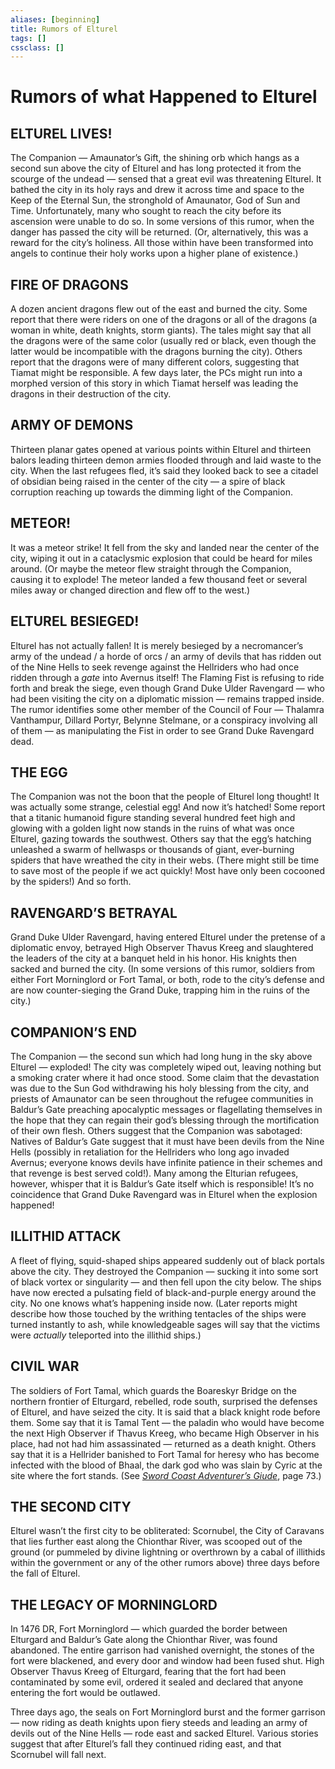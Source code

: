 ```yaml
---
aliases: [beginning]
title: Rumors of Elturel
tags: []
cssclass: []
---
```


# Rumors of what Happened to Elturel

## **ELTUREL LIVES!**

The Companion — Amaunator’s Gift, the shining orb which hangs as a second sun above the city of Elturel and has long protected it from the scourge of the undead — sensed that a great evil was threatening Elturel. It bathed the city in its holy rays and drew it across time and space to the Keep of the Eternal Sun, the stronghold of Amaunator, God of Sun and Time. Unfortunately, many who sought to reach the city before its ascension were unable to do so. In some versions of this rumor, when the danger has passed the city will be returned. (Or, alternatively, this was a reward for the city’s holiness. All those within have been transformed into angels to continue their holy works upon a higher plane of existence.)

## **FIRE OF DRAGONS**

A dozen ancient dragons flew out of the east and burned the city. Some report that there were riders on one of the dragons or all of the dragons (a woman in white, death knights, storm giants). The tales might say that all the dragons were of the same color (usually red or black, even though the latter would be incompatible with the dragons burning the city). Others report that the dragons were of many different colors, suggesting that Tiamat might be responsible. A few days later, the PCs might run into a morphed version of this story in which Tiamat herself was leading the dragons in their destruction of the city.

## **ARMY OF DEMONS**

Thirteen planar gates opened at various points within Elturel and thirteen balors leading thirteen demon armies flooded through and laid waste to the city. When the last refugees fled, it’s said they looked back to see a citadel of obsidian being raised in the center of the city — a spire of black corruption reaching up towards the dimming light of the Companion.

## **METEOR!**

It was a meteor strike! It fell from the sky and landed near the center of the city, wiping it out in a cataclysmic explosion that could be heard for miles around. (Or maybe the meteor flew straight through the Companion, causing it to explode! The meteor landed a few thousand feet or several miles away or changed direction and flew off to the west.)

## **ELTUREL BESIEGED!**

Elturel has not actually fallen! It is merely besieged by a necromancer’s army of the undead / a horde of orcs / an army of devils that has ridden out of the Nine Hells to seek revenge against the Hellriders who had once ridden through a _gate_ into Avernus itself! The Flaming Fist is refusing to ride forth and break the siege, even though Grand Duke Ulder Ravengard — who had been visiting the city on a diplomatic mission — remains trapped inside. The rumor identifies some other member of the Council of Four — Thalamra Vanthampur, Dillard Portyr, Belynne Stelmane, or a conspiracy involving all of them — as manipulating the Fist in order to see Grand Duke Ravengard dead.

## **THE EGG**

The Companion was not the boon that the people of Elturel long thought! It was actually some strange, celestial egg! And now it’s hatched! Some report that a titanic humanoid figure standing several hundred feet high and glowing with a golden light now stands in the ruins of what was once Elturel, gazing towards the southwest. Others say that the egg’s hatching unleashed a swarm of hellwasps or thousands of giant, ever-burning spiders that have wreathed the city in their webs. (There might still be time to save most of the people if we act quickly! Most have only been cocooned by the spiders!) And so forth.

## **RAVENGARD’S BETRAYAL**

Grand Duke Ulder Ravengard, having entered Elturel under the pretense of a diplomatic envoy, betrayed High Observer Thavus Kreeg and slaughtered the leaders of the city at a banquet held in his honor. His knights then sacked and burned the city. (In some versions of this rumor, soldiers from either Fort Morninglord or Fort Tamal, or both, rode to the city’s defense and are now counter-sieging the Grand Duke, trapping him in the ruins of the city.)

## **COMPANION’S END**

The Companion — the second sun which had long hung in the sky above Elturel — exploded! The city was completely wiped out, leaving nothing but a smoking crater where it had once stood. Some claim that the devastation was due to the Sun God withdrawing his holy blessing from the city, and priests of Amaunator can be seen throughout the refugee communities in Baldur’s Gate preaching apocalyptic messages or flagellating themselves in the hope that they can regain their god’s blessing through the mortification of their own flesh. Others suggest that the Companion was sabotaged: Natives of Baldur’s Gate suggest that it must have been devils from the Nine Hells (possibly in retaliation for the Hellriders who long ago invaded Avernus; everyone knows devils have infinite patience in their schemes and that revenge is best served cold!). Many among the Elturian refugees, however, whisper that it is Baldur’s Gate itself which is responsible! It’s no coincidence that Grand Duke Ravengard was in Elturel when the explosion happened!

## **ILLITHID ATTACK**

A fleet of flying, squid-shaped ships appeared suddenly out of black portals above the city. They destroyed the Companion — sucking it into some sort of black vortex or singularity — and then fell upon the city below. The ships have now erected a pulsating field of black-and-purple energy around the city. No one knows what’s happening inside now. (Later reports might describe how those touched by the writhing tentacles of the ships were turned instantly to ash, while knowledgeable sages will say that the victims were _actually_ teleported into the illithid ships.)

## **CIVIL WAR**

The soldiers of Fort Tamal, which guards the Boareskyr Bridge on the northern frontier of Elturgard, rebelled, rode south, surprised the defenses of Elturel, and have seized the city. It is said that a black knight rode before them. Some say that it is Tamal Tent — the paladin who would have become the next High Observer if Thavus Kreeg, who became High Observer in his place, had not had him assassinated — returned as a death knight. Others say that it is a Hellrider banished to Fort Tamal for heresy who has become infected with the blood of Bhaal, the dark god who was slain by Cyric at the site where the fort stands. (See [_Sword Coast Adventurer’s Giude_](https://www.amazon.com/exec/obidos/ASIN/0786965800/digitalcomi0a-20), page 73.)

## **THE SECOND CITY**

Elturel wasn’t the first city to be obliterated: Scornubel, the City of Caravans that lies further east along the Chionthar River, was scooped out of the ground (or pummeled by divine lightning or overthrown by a cabal of illithids within the government or any of the other rumors above) three days before the fall of Elturel.

## **THE LEGACY OF MORNINGLORD**

In 1476 DR, Fort Morninglord — which guarded the border between Elturgard and Baldur’s Gate along the Chionthar River, was found abandoned. The entire garrison had vanished overnight, the stones of the fort were blackened, and every door and window had been fused shut. High Observer Thavus Kreeg of Elturgard, fearing that the fort had been contaminated by some evil, ordered it sealed and declared that anyone entering the fort would be outlawed.

Three days ago, the seals on Fort Morninglord burst and the former garrison — now riding as death knights upon fiery steeds and leading an army of devils out of the Nine Hells — rode east and sacked Elturel. Various stories suggest that after Elturel’s fall they continued riding east, and that Scornubel will fall next.